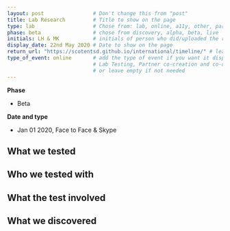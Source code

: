 ```yaml
---
layout: post                # Don't change this from "post"
title: Lab Research         # Title to show on the page
type: lab                   # Chose from: lab, online, a11y, other, partner
phase: beta                 # chose from discovery, alpha, beta, live
initials: LH & MK           # initials of person who did/uploaded the research
display_date: 22nd May 2020 # Date to show on the page
return_url: "https://scotentsd.github.io/international/timeline/" # leave like this - don't change it   
type_of_event: online       # add the type of event if you want it displayed added to the heading when the post is clicked on
                            # Lab Testing, Partner co-creation and co-design, Accessibility, Online research and testing, Events, F2F and testing
                            # or leave empty if not needed
---
```


**Phase**
- Beta

**Date and type**
- Jan 01 2020,  Face to Face & Skype

**What we tested**
-


**Who we tested with**
-


**What the test involved**
-


**What we discovered**
-   
